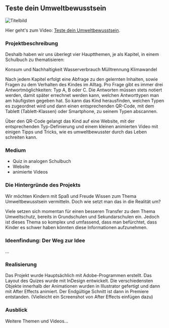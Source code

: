 ## Teste dein Umweltbewusstsein

![Titelbild](https://user-images.githubusercontent.com/72922203/178138961-243137d6-6167-4063-9e87-ff26420120b8.png)

Hier geht's zum Video: [Teste dein Umweltbewusstsein](https://pages.github.com/).


### Projektbeschreibung

Deshalb haben wir uns überlegt vier Hauptthemen, je als Kapitel, in einem Schulbuch zu thematisieren: 

Konsum und Nachhaltigkeit
Wasserverbrauch
Mülltrennung 
Klimawandel

Nach jedem Kapitel erfolgt eine Abfrage zu den gelernten Inhalten, sowie Fragen zu dem Verhalten des Kindes im Alltag. Pro Frage gibt es immer drei Antwortmöglichkeiten: Typ A, B oder C. Die Antworten müssen stets notiert werden, damit später errechnet werden kann, welchen Antworttypen man am häufigsten gegeben hat. So kann das Kind herausfinden, welchen Typen es zugeordnet wird und dann einen entsprechenden QR-Code, mit dem Tablett (Tablett-Klassen) oder Smartphone, zu seinem Typen abscannen. 

Über den QR-Code gelangt das Kind auf eine Website, mit der entsprechenden Typ-Definierung und einem kleinen animierten Video mit einigen Tipps und Tricks, wie es umweltbewusster durch das Leben schreiten kann. 



### Medium

- Quiz in analogen Schulbuch 
- Website 
- animierte Videos


### Die Hintergründe des Projekts

Wir möchten Kindern mit Spaß und Freude Wissen zum Thema Umweltbewusstsein vermitteln. Doch wie setzt man das in die Realität um?

Viele setzen sich momentan für einen besseren Transfer zu dem Thema Umweltschutz, bereits in Grundschulen und Sekundarschulen ein. Jedoch ist dieses Thema so komplex und umfassend, dass man befürchtet, dass Kinder es schwer haben könnten diese Informationen aufzunehmen. 


### Ideenfindung: Der Weg zur Idee

...

### Realisierung
Das Projekt wurde Hauptsächlich mit Adobe-Programmen erstellt. 
Das Layout des Quizes wurde mit InDesign entwickelt. Die verschiedensten Objekte innerhalb der Animationen wurden in Illustrator gefertigt und dann mit After Effects animiert. Der Endgültige Schnitt ist dann in Premiere entstanden. 
(Vielleicht ein Screenshot von After Effects einfügen dazu)

### Ausblick

Weitere Themen und Videos...
